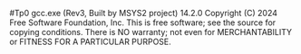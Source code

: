 #Tp0
gcc.exe (Rev3, Built by MSYS2 project) 14.2.0
Copyright (C) 2024 Free Software Foundation, Inc.
This is free software; see the source for copying conditions.  There is NO 
warranty; not even for MERCHANTABILITY or FITNESS FOR A PARTICULAR PURPOSE.
